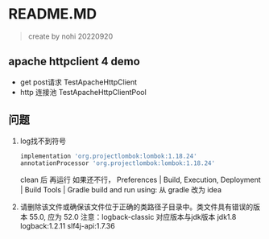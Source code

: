 # README.MD
> create by nohi 20220920

## apache httpclient 4 demo
* get post请求  TestApacheHttpClient
* http 连接池   TestApacheHttpClientPool

## 问题
1. log找不到符号
    ```groovy
    implementation 'org.projectlombok:lombok:1.18.24'
    annotationProcessor 'org.projectlombok:lombok:1.18.24'
    ```
    clean 后 再运行
    如果还不行， Preferences | Build, Execution, Deployment | Build Tools | Gradle
    build and run using: 从 gradle 改为 idea
    
2. 请删除该文件或确保该文件位于正确的类路径子目录中。类文件具有错误的版本 55.0, 应为 52.0
   注意：logback-classic 对应版本与jdk版本 
   jdk1.8   logback:1.2.11 slf4j-api:1.7.36